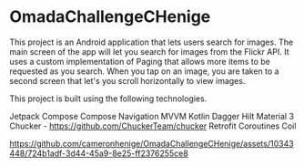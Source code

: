# OmadaChallengeCHenige

This project is an Android application that lets users search for images. The main screen of the app will let you search for images from the Flickr API. It uses a custom implementation of Paging that allows more items to be requested as you search. When you tap on an image, you are taken to a second screen that let's you scroll horizontally to view images.

This project is built using the following technologies.

Jetpack Compose
Compose Navigation
MVVM
Kotlin
Dagger Hilt
Material 3
Chucker - https://github.com/ChuckerTeam/chucker
Retrofit
Coroutines
Coil


https://github.com/cameronhenige/OmadaChallengeCHenige/assets/10343448/724b1adf-3d44-45a9-8e25-ff2376255ce8

